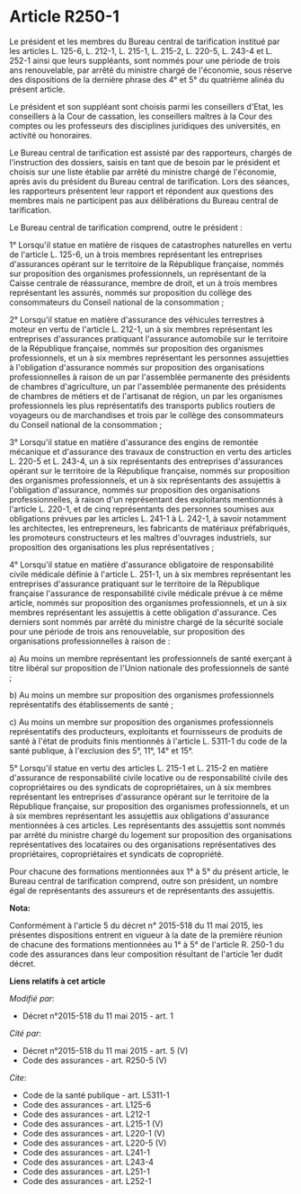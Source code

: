 # Article R250-1

Le président et les membres du Bureau central de tarification institué par les articles L. 125-6, 
L. 212-1, L. 215-1, L. 215-2, L. 220-5, L. 243-4 et L. 252-1 ainsi que leurs suppléants, sont nommés pour une période de
trois ans renouvelable, par arrêté du ministre chargé de l'économie, sous réserve des dispositions de la dernière phrase des
4° et 5° du quatrième alinéa du présent article. 

Le président et son suppléant sont choisis parmi les conseillers d'Etat, les conseillers à la Cour de cassation, les
conseillers maîtres à la Cour des comptes ou les professeurs des disciplines juridiques des universités, en activité ou
honoraires. 

Le Bureau central de tarification est assisté par des rapporteurs, chargés de l'instruction des dossiers, saisis en tant que
de besoin par le président et choisis sur une liste établie par arrêté du ministre chargé de l'économie, après avis du
président du Bureau central de tarification. Lors des séances, les rapporteurs présentent leur rapport et répondent aux
questions des membres mais ne participent pas aux délibérations du Bureau central de tarification. 

Le Bureau central de tarification comprend, outre le président : 

1° Lorsqu'il statue en matière de risques de catastrophes naturelles en vertu de l'article L. 125-6, un à trois membres
représentant les entreprises d'assurances opérant sur le territoire de la République française, nommés sur proposition des
organismes professionnels, un représentant de la Caisse centrale de réassurance, membre de droit, et un à trois membres
représentant les assurés, nommés sur proposition du collège des consommateurs du Conseil national de la consommation ; 

2° Lorsqu'il statue en matière d'assurance des véhicules terrestres à moteur en vertu de l'article L. 212-1, un à six membres
représentant les entreprises d'assurances pratiquant l'assurance automobile sur le territoire de la République française,
nommés sur proposition des organismes professionnels, et un à six membres représentant les personnes assujetties à
l'obligation d'assurance nommés sur proposition des organisations professionnelles à raison de un par l'assemblée permanente
des présidents de chambres d'agriculture, un par l'assemblée permanente des présidents de chambres de métiers et de
l'artisanat de région, un par les organismes professionnels les plus représentatifs des transports publics routiers de
voyageurs ou de marchandises et trois par le collège des consommateurs du Conseil national de la consommation ; 

3° Lorsqu'il statue en matière d'assurance des engins de remontée mécanique et d'assurance des travaux de construction en
vertu des articles L. 220-5 et L. 243-4, un à six représentants des entreprises d'assurances opérant sur le territoire de la
République française, nommés sur proposition des organismes professionnels, et un à six représentants des assujettis à
l'obligation d'assurance, nommés sur proposition des organisations professionnelles, à raison d'un représentant des
exploitants mentionnés à l'article L. 220-1, et de cinq représentants des personnes soumises aux obligations prévues par les
articles L. 241-1 à L. 242-1, à savoir notamment les architectes, les entrepreneurs, les fabricants de matériaux
préfabriqués, les promoteurs constructeurs et les maîtres d'ouvrages industriels, sur proposition des organisations les plus
représentatives ; 

4° Lorsqu'il statue en matière d'assurance obligatoire de responsabilité civile médicale définie à l'article L. 251-1, un à
six membres représentant les entreprises d'assurance pratiquant sur le territoire de la République française l'assurance de
responsabilité civile médicale prévue à ce même article, nommés sur proposition des organismes professionnels, et un à six
membres représentant les assujettis à cette obligation d'assurance. Ces derniers sont nommés par arrêté du ministre chargé de
la sécurité sociale pour une période de trois ans renouvelable, sur proposition des organisations professionnelles à raison
de : 

a) Au moins un membre représentant les professionnels de santé exerçant à titre libéral sur proposition de l'Union nationale
des professionnels de santé ; 

b) Au moins un membre sur proposition des organismes professionnels représentatifs des établissements de santé ; 

c) Au moins un membre sur proposition des organismes professionnels représentatifs des producteurs, exploitants et
fournisseurs de produits de santé à l'état de produits finis mentionnés à l'article L. 5311-1 du code de la santé publique, à
l'exclusion des 5°, 11°, 14° et 15°. 

5° Lorsqu'il statue en vertu des articles L. 215-1 et L. 215-2 en matière d'assurance de responsabilité civile locative ou de
responsabilité civile des copropriétaires ou des syndicats de copropriétaires, un à six membres représentant les entreprises
d'assurance opérant sur le territoire de la République française, sur proposition des organismes professionnels, et un à six
membres représentant les assujettis aux obligations d'assurance mentionnées à ces articles. Les représentants des assujettis
sont nommés par arrêté du ministre chargé du logement sur proposition des organisations représentatives des locataires ou des
organisations représentatives des propriétaires, copropriétaires et syndicats de copropriété. 

Pour chacune des formations mentionnées aux 1° à 5° du présent article, le Bureau central de tarification comprend, outre son
président, un nombre égal de représentants des assureurs et de représentants des assujettis.

**Nota:**

Conformément à l'article 5 du décret n° 2015-518 du 11 mai 2015, les présentes dispositions entrent en vigueur à la date de
la première réunion de chacune des formations mentionnées au 1° à 5° de l'article R. 250-1 du code des assurances dans leur
composition résultant de l'article 1er dudit décret.

**Liens relatifs à cet article**

_Modifié par_:

  - Décret n°2015-518 du 11 mai 2015 - art. 1

_Cité par_:

  - Décret n°2015-518 du 11 mai 2015 - art. 5 (V)
  - Code des assurances - art. R250-5 (V)

_Cite_:

  - Code de la santé publique - art. L5311-1
  - Code des assurances - art. L125-6
  - Code des assurances - art. L212-1
  - Code des assurances - art. L215-1 (V)
  - Code des assurances - art. L220-1 (V)
  - Code des assurances - art. L220-5 (V)
  - Code des assurances - art. L241-1
  - Code des assurances - art. L243-4
  - Code des assurances - art. L251-1
  - Code des assurances - art. L252-1
